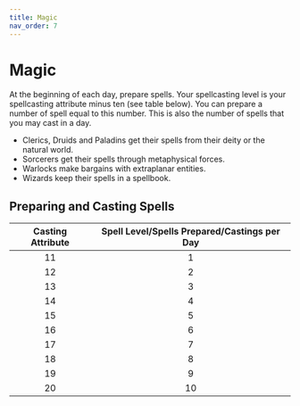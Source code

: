 ```yaml
---
title: Magic
nav_order: 7
---
```


# Magic
At the beginning of each day, prepare spells. Your spellcasting level is your spellcasting attribute minus ten (see table below). You can prepare a number of spell equal to this number. This is also the number of spells that you may cast in a day.

* Clerics, Druids and Paladins get their spells from their deity or the natural world.
* Sorcerers get their spells through metaphysical forces.
* Warlocks make bargains with extraplanar entities.
* Wizards keep their spells in a spellbook.

## Preparing and Casting Spells

| Casting Attribute | Spell Level/Spells Prepared/Castings per Day |
|:-----------------:|:--------------------------------------------:|
| 11 | 1 |
| 12 | 2 |
| 13 | 3 |
| 14 | 4 |
| 15 | 5 |
| 16 | 6 |
| 17 | 7 |
| 18 | 8 |
| 19 | 9 |
| 20 | 10 |
